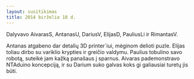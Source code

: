 ```yaml
---
layout: susitikimas
title: 2014 birželio 18 d.
---
```

Dalyvavo AivarasS, AntanasU, DariusV, ElijasD, PauliusLi ir RimantasV.


Antanas atgabeno dar detalių 3D printer`iui, mėginom delioti puzle.
Elijas toliau dirbo su variklio krypties ir greičio valdymu.
Paulius tobulino savo robotą, suteikė jam kažką panašaus į sparnus.
Aivaras pademonstravo NTAduino koncepciją, ir su Darium suko galvas koks gi
galiausiai turetų jis būti.

